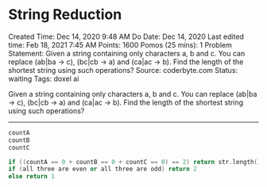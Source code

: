 # String Reduction

Created Time: Dec 14, 2020 9:48 AM
Do Date: Dec 14, 2020
Last edited time: Feb 18, 2021 7:45 AM
Points: 1600
Pomos (25 mins): 1
Problem Statement: Given a string containing only characters a, b and c. You can replace (ab|ba → c), (bc|cb → a) and (ca|ac → b). Find the length of the shortest string using such operations?
Source: coderbyte.com
Status: waiting
Tags: doxel ai

Given a string containing only characters a, b and c. You can replace (ab|ba → c), (bc|cb → a) and (ca|ac → b). Find the length of the shortest string using such operations?

---

```cpp
countA
countB
countC

if ((countA == 0 + countB == 0 + countC == 0) == 2) return str.length()
if (all three are even or all three are odd) return 2
else return 1
```